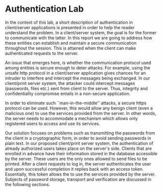 
<h1>Authentication Lab</h1>

In the context of this lab, a short description of authentication in client/server applications is presented in order to help the reader understand the problem. In a client/server system, the goal is for the former to communicate with the latter. In this report we are going to address how these entities can establish and maintain a secure communication throughout the session. This is attained when the client can make authenticated requests to the server. 

An issue that emerges here, is whether the communication protocol used among entities is secure enough to deter attacks. For example, using the unsafe http protocol in a client/server application gives chances for an intruder to interfere and intercept the messages being exchanged. In our client/print server system, the attacker could intercept messages (passwords, files etc.) sent from client to the server. Thus, integrity and confidentiality compromise entails in a non-secure application.

In order to eliminate such ``man-in-the-middle'' attacks, a secure https protocol can be used. However, this would allow any benign client (even a malicious one) to use the services provided from the server. In other words, the server needs to accommodate a mechanism which allows only registered users to access and use its services.

Our solution focuses on problems such as transmitting the passwords from the client in a cryptographic form, in order to avoid sending passwords in plain text. In our proposed client/print server system, the authentication of already authorized users takes place on the server's side. Clients that are enrolled in advance have their information stored in the database accessible by the server. These users are the only ones allowed to send files to be printed. After a client requests to log in, the server authenticates the user and upon successful completion it replies back with an access token. Essentially, this token allows the  to use the services provided by the server. Subjects of password storage, transport and verification are discussed in the following sections.

